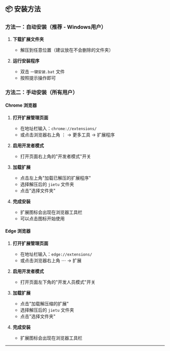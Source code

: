 

## 📦 安装方法

### 方法一：自动安装（推荐 - Windows用户）

1. **下载扩展文件夹**
   - 解压到任意位置（建议放在不会删除的文件夹）

2. **运行安装程序**
   - 双击 `一键安装.bat` 文件
   - 按照提示操作即可

### 方法二：手动安装（所有用户）

#### Chrome 浏览器

1. **打开扩展管理页面**
   - 在地址栏输入：`chrome://extensions/`
   - 或点击浏览器右上角 ⋮ → 更多工具 → 扩展程序

2. **启用开发者模式**
   - 打开页面右上角的"开发者模式"开关

3. **加载扩展**
   - 点击左上角"加载已解压的扩展程序"
   - 选择解压后的 `jietu` 文件夹
   - 点击"选择文件夹"

4. **完成安装**
   - 扩展图标会出现在浏览器工具栏
   - 可以点击图标开始使用

#### Edge 浏览器

1. **打开扩展管理页面**
   - 在地址栏输入：`edge://extensions/`
   - 或点击浏览器右上角 ⋯ → 扩展

2. **启用开发者模式**
   - 打开页面左下角的"开发人员模式"开关

3. **加载扩展**
   - 点击"加载解压缩的扩展"
   - 选择解压后的 `jietu` 文件夹
   - 点击"选择文件夹"

4. **完成安装**
   - 扩展图标会出现在浏览器工具栏

---
